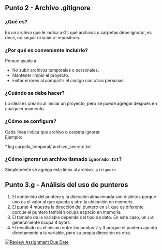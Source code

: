 ## Punto 2 - Archivo .gitignore

### ¿Qué es?
Es un archivo que le indica a Git qué archivos o carpetas debe ignorar, es decir, no seguir ni subir al repositorio.

### ¿Por qué es conveniente incluirlo?
Porque ayuda a:
- No subir archivos temporales o personales.
- Mantener limpio el proyecto.
- Evitar errores al compartir el código con otras personas.

### ¿Cuándo se debe hacer?
Lo ideal es crearlo al iniciar un proyecto, pero se puede agregar después en cualquier momento.

### ¿Cómo se configura?
Cada línea indica qué archivo o carpeta ignorar.  
Ejemplo:

*.log carpeta_temporal/ archivo_secreto.txt

### ¿Cómo ignorar un archivo llamado `ignorado.txt`?
Simplemente se agrega esta línea al archivo `.gitignore`

## Punto 3.g - Análisis del uso de punteros

1) El contenido del puntero y la dirección almacenada son distintos porque uno es el valor al que apunta y otro la ubicación en memoria.
2) El punto 4 muestra la dirección del puntero en sí, que es diferente porque el puntero también ocupa espacio en memoria.
3) El tamaño de la variable depende del tipo de dato. En este caso, un `int` generalmente ocupa 4 bytes.
4) El resultado es el mismo entre los puntos 2 y 3 porque el puntero apunta directamente a la variable, pero su propia dirección es otra.



[![Review Assignment Due Date](https://classroom.github.com/assets/deadline-readme-button-22041afd0340ce965d47ae6ef1cefeee28c7c493a6346c4f15d667ab976d596c.svg)](https://classroom.github.com/a/kl-E8VQf)

